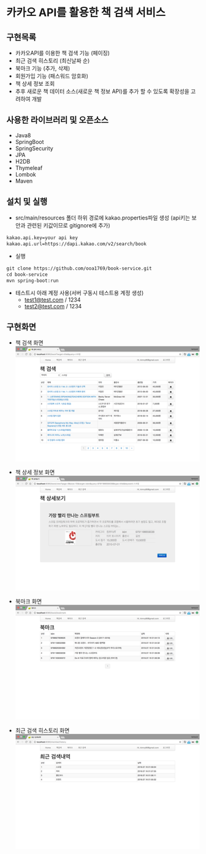 # 카카오 API를 활용한 책 검색 서비스

## 구현목록
- 카카오API를 이용한 책 검색 기능 (페이징)
- 최근 검색 히스토리 (최신날짜 순)
- 북마크 기능 (추가, 삭제)
- 회원가입 기능 (패스워드 암호화)
- 책 상세 정보 조회
- 추후 새로운 책 데이터 소스(새로운 책 정보 API)를 추가 할 수 있도록 확장성을 고려하여 개발

## 사용한 라이브러리 및 오픈소스
- Java8
- SpringBoot
- SpringSecurity
- JPA
- H2DB
- Thymeleaf
- Lombok
- Maven

## 설치 및 실행
- src/main/resources 폴더 하위 경로에 kakao.properties파일 생성 (api키는 보안과 관련된 키값이므로 gitignore에 추가)
```
kakao.api.key=your api key
kakao.api.url=https://dapi.kakao.com/v2/search/book
```

- 실행
```
git clone https://github.com/ooa1769/book-service.git
cd book-service
mvn spring-boot:run
```

- 테스트시 아래 계정 사용(서버 구동시 테스트용 계정 생성)
    - test1@test.com / 1234
    - test2@test.com / 1234
    
## 구현화면
- 책 검색 화면 <br>
![book_search](./images/book_search.png)

- 책 상세 정보 화면<br>
![book_view](./images/book_view.png)

- 북마크 화면<br>
![book_view](./images/bookmark.png)

- 최근 검색 히스토리 화면<br>
![book_view](./images/search_history.png)
  